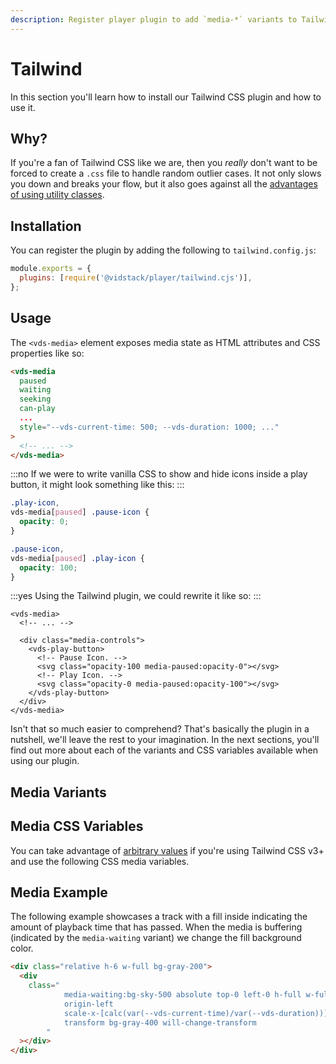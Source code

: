 ```yaml
---
description: Register player plugin to add `media-*` variants to Tailwind CSS.
---
```


# Tailwind

In this section you'll learn how to install our Tailwind CSS plugin and how to use it.

## Why?

If you're a fan of Tailwind CSS like we are, then you _really_ don't want to be forced to create
a `.css` file to handle random outlier cases. It not only slows you down and breaks your flow,
but it also goes against all the
[advantages of using utility classes](https://adamwathan.me/css-utility-classes-and-separation-of-concerns).

## Installation

You can register the plugin by adding the following to `tailwind.config.js`:

```js title=tailwind.config.js|copyHighlight{2}
module.exports = {
  plugins: [require('@vidstack/player/tailwind.cjs')],
};
```

## Usage

The `<vds-media>` element exposes media state as HTML attributes and CSS properties like so:

```html
<vds-media
  paused
  waiting
  seeking
  can-play
  ...
  style="--vds-current-time: 500; --vds-duration: 1000; ..."
>
  <!-- ... -->
</vds-media>
```

:::no
If we were to write vanilla CSS to show and hide icons inside a play button, it might look
something like this:
:::

```css
.play-icon,
vds-media[paused] .pause-icon {
  opacity: 0;
}

.pause-icon,
vds-media[paused] .play-icon {
  opacity: 100;
}
```

:::yes
Using the Tailwind plugin, we could rewrite it like so:
:::

```html{7,9}
<vds-media>
  <!-- ... -->

  <div class="media-controls">
    <vds-play-button>
      <!-- Pause Icon. -->
      <svg class="opacity-100 media-paused:opacity-0"></svg>
      <!-- Play Icon. -->
      <svg class="opacity-0 media-paused:opacity-100"></svg>
    </vds-play-button>
  </div>
</vds-media>
```

Isn't that so much easier to comprehend? That's basically the plugin in a nutshell,
we'll leave the rest to your imagination. In the next sections, you'll find out more about
each of the variants and CSS variables available when using our plugin.

## Media Variants

<script>
import MediaVariantsTable from '$lib/components/reference/MediaVariantsTable.md';
</script>

<MediaVariantsTable />

## Media CSS Variables

You can take advantage of [arbitrary values](https://tailwindcss.com/docs/adding-custom-styles#using-arbitrary-values)
if you're using Tailwind CSS v3+ and use the following CSS media variables.

<script>
import MediaVarsTable from '$lib/components/reference/MediaVarsTable.md';
</script>

<MediaVarsTable />

## Media Example

The following example showcases a track with a fill inside indicating the amount of
playback time that has passed. When the media is buffering (indicated by the `media-waiting` variant)
we change the fill background color.

```html copy
<div class="relative h-6 w-full bg-gray-200">
  <div
    class="
			media-waiting:bg-sky-500 absolute top-0 left-0 h-full w-full
			origin-left
			scale-x-[calc(var(--vds-current-time)/var(--vds-duration))]
			transform bg-gray-400 will-change-transform
		"
  ></div>
</div>
```
